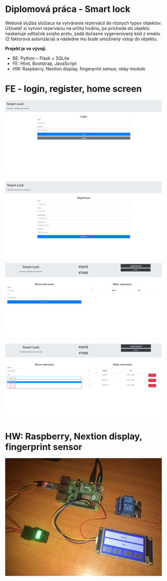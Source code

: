 # Diplomová práca - Smart lock

Webová služba slúžiaca na vytváranie rezervácií do rôznych typov objektov. Užívateľ si vytvorí rezerváciu na určitú hodinu, po príchode do objektu naskenuje odtlačok svojho prstu, zadá dočasne vygenerovaný kód z emailu (2 faktorová autorizácia) a následne mu bude umožnený vstup do objektu. 

**Projekt je vo vývoji.**

- BE: Python – Flask + SQLite
- FE: Html, Bootstrap, JavaScript
- HW: Raspberry, Nextion display, fingerprint sensor, relay module

# FE - login, register, home screen

![Alt text](images/login.png?raw=true "Login")

![Alt text](images/registracia.png?raw=true "Register")

![Alt text](images/home1.png?raw=true "Home1")

![Alt text](images/home2.png?raw=true "Home2")


# HW: Raspberry, Nextion display, fingerprint sensor

![Alt text](images/hw.jpg?raw=true "Home2")
